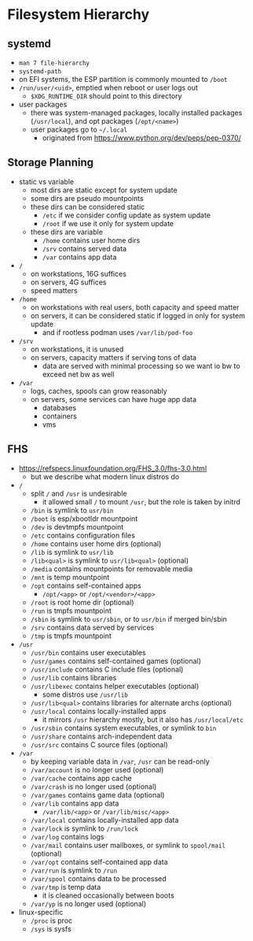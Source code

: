 Filesystem Hierarchy
====================

## systemd

- `man 7 file-hierarchy`
- `systemd-path`
- on EFI systems, the ESP partition is commonly mounted to `/boot`
- `/run/user/<uid>`, emptied when reboot or user logs out
  - `$XDG_RUNTIME_DIR` should point to this directory
- user packages
  - there was system-managed packages, locally installed packages
    (`/usr/local`), and opt packages (`/opt/<name>`)
  - user packages go to `~/.local`
    - originated from <https://www.python.org/dev/peps/pep-0370/>

## Storage Planning

- static vs variable
  - most dirs are static except for system update
  - some dirs are pseudo mountpoints
  - these dirs can be considered static
    - `/etc` if we consider config update as system update
    - `/root` if we use it only for system update
  - these dirs are variable
    - `/home` contains user home dirs
    - `/srv` contains served data
    - `/var` contains app data
- `/`
  - on workstations, 16G suffices
  - on servers, 4G suffices
  - speed matters
- `/home`
  - on workstations with real users, both capacity and speed matter
  - on servers, it can be considered static if logged in only for system update
    - and if rootless podman uses `/var/lib/pod-foo`
- `/srv`
  - on workstations, it is unused
  - on servers, capacity matters if serving tons of data
    - data are served with minimal processing so we want io bw to exceed net
      bw as well
- `/var`
  - logs, caches, spools can grow reasonably
  - on servers, some services can have huge app data
    - databases
    - containers
    - vms

## FHS

- <https://refspecs.linuxfoundation.org/FHS_3.0/fhs-3.0.html>
  - but we describe what modern linux distros do
- `/`
  - split `/` and `/usr` is undesirable
    - it allowed small `/` to mount `/usr`, but the role is taken by initrd
  - `/bin` is symlink to `usr/bin`
  - `/boot` is esp/xbootldr mountpoint
  - `/dev` is devtmpfs mountpoint
  - `/etc` contains configuration files
  - `/home` contains user home dirs (optional)
  - `/lib` is symlink to `usr/lib`
  - `/lib<qual>` is symlink to `usr/lib<qual>` (optional)
  - `/media` contains mountpoints for removable media
  - `/mnt` is temp mountpoint
  - `/opt` contains self-contained apps
    - `/opt/<app>` or `/opt/<vendor>/<app>`
  - `/root` is root home dir (optional)
  - `/run` is tmpfs mountpoint
  - `/sbin` is symlink to `usr/sbin`, or to `usr/bin` if merged bin/sbin
  - `/srv` contains data served by services
  - `/tmp` is tmpfs mountpoint
- `/usr`
  - `/usr/bin` contains user executables
  - `/usr/games` contains self-contained games (optional)
  - `/usr/include` contains C include files (optional)
  - `/usr/lib` contains libraries
  - `/usr/libexec` contains helper executables (optional)
    - some distros use `/usr/lib`
  - `/usr/lib<qual>` contains libraries for alternate archs (optional)
  - `/usr/local` contains locally-installed apps
    - it mirrors `/usr` hierarchy mostly, but it also has `/usr/local/etc`
  - `/usr/sbin` contains system executables, or symlink to `bin`
  - `/usr/share` contains arch-independent data
  - `/usr/src` contains C source files (optional)
- `/var`
  - by keeping variable data in `/var`, `/usr` can be read-only
  - `/var/account` is no longer used (optional)
  - `/var/cache` contains app cache
  - `/var/crash` is no longer used (optional)
  - `/var/games` contains game data (optional)
  - `/var/lib` contains app data
    - `/var/lib/<app>` or `/var/lib/misc/<app>`
  - `/var/local` contains locally-installed app data
  - `/var/lock` is symlink to `/run/lock`
  - `/var/log` contains logs
  - `/var/mail` contains user mailboxes, or symlink to `spool/mail` (optional)
  - `/var/opt` contains self-contained app data
  - `/var/run` is symlink to `/run`
  - `/var/spool` contains data to be processed
  - `/var/tmp` is temp data
    - it is cleaned occasionally between boots
  - `/var/yp` is no longer used (optional)
- linux-specific
  - `/proc` is proc
  - `/sys` is sysfs
